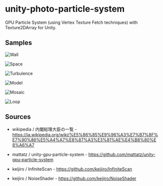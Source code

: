 unity-photo-particle-system
=================

GPU Particle System (using Vertex Texture Fetch techniques) with Texture2DArray for Unity.

## Samples

![Wall](https://raw.githubusercontent.com/mattatz/unity-photo-particle-system/master/Captures/Wall.gif)

![Space](https://raw.githubusercontent.com/mattatz/unity-photo-particle-system/master/Captures/Space.gif)

![Turbulence](https://raw.githubusercontent.com/mattatz/unity-photo-particle-system/master/Captures/Turbulene.gif)

![Model](https://raw.githubusercontent.com/mattatz/unity-photo-particle-system/master/Captures/Model.gif)

![Mosaic](https://raw.githubusercontent.com/mattatz/unity-photo-particle-system/master/Captures/Mosaic.gif)

![Loop](https://raw.githubusercontent.com/mattatz/unity-photo-particle-system/master/Captures/Loop.gif)

## Sources 

- wikipedia / 内閣総理大臣の一覧 - https://ja.wikipedia.org/wiki/%E5%86%85%E9%96%A3%E7%B7%8F%E7%90%86%E5%A4%A7%E8%87%A3%E3%81%AE%E4%B8%80%E8%A6%A7

- mattatz / unity-gpu-particle-system - https://github.com/mattatz/unity-gpu-particle-system

- keijiro / InfiniteScan - https://github.com/keijiro/InfiniteScan

- keijiro / NoiseShader - https://github.com/keijiro/NoiseShader

